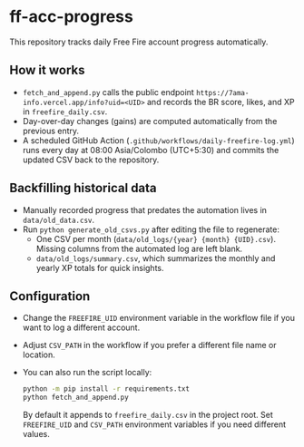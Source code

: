 # ff-acc-progress

This repository tracks daily Free Fire account progress automatically.

## How it works

- `fetch_and_append.py` calls the public endpoint `https://7ama-info.vercel.app/info?uid=<UID>` and records the BR score, likes, and XP in `freefire_daily.csv`.
- Day-over-day changes (gains) are computed automatically from the previous entry.
- A scheduled GitHub Action (`.github/workflows/daily-freefire-log.yml`) runs every day at 08:00 Asia/Colombo (UTC+5:30) and commits the updated CSV back to the repository.

## Backfilling historical data

- Manually recorded progress that predates the automation lives in `data/old_data.csv`.
- Run `python generate_old_csvs.py` after editing the file to regenerate:
  - One CSV per month (`data/old_logs/{year} {month} {UID}.csv`). Missing columns from the automated log are left blank.
  - `data/old_logs/summary.csv`, which summarizes the monthly and yearly XP totals for quick insights.

## Configuration

- Change the `FREEFIRE_UID` environment variable in the workflow file if you want to log a different account.
- Adjust `CSV_PATH` in the workflow if you prefer a different file name or location.
- You can also run the script locally:

  ```bash
  python -m pip install -r requirements.txt
  python fetch_and_append.py
  ```

  By default it appends to `freefire_daily.csv` in the project root. Set `FREEFIRE_UID` and `CSV_PATH` environment variables if you need different values.
